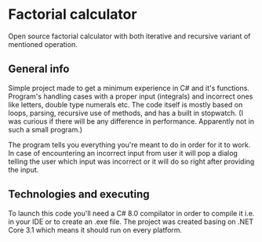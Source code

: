 # Factorial calculator
Open source factorial calculator with both iterative and recursive variant of mentioned operation. 

## General info

Simple project made to get a minimum experience in C# and it's functions.
Program's handling cases with a proper input (integrals) and incorrect ones like letters, double type numerals etc.
The code itself is mostly based on loops, parsing, recursive use of methods, and has a built in stopwatch. (I was curious if there will be any difference in performance. Apparently not in such a small program.)

The program tells you everything you're meant to do in order for it to work. In case of encountering an incorrect input from user it will pop a dialog telling the user which input was incorrect or it will do so right after providing the input.
## Technologies and executing

To launch this code you'll need a C# 8.0 compilator in order to compile it i.e. in your IDE or to create an .exe file. The project was created basing on .NET Core 3.1 which means it should run on every platform.
